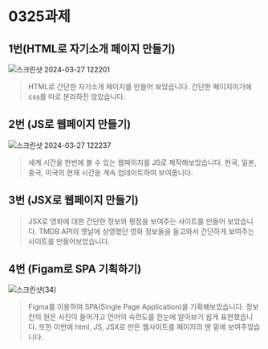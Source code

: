# 0325과제

## 1번(HTML로 자기소개 페이지 만들기)

![스크린샷 2024-03-27 122201](https://github.com/PM950704/React/assets/127920204/72e09657-161b-4e70-9e72-1a4871a30299)


> HTML로 간단한 자기소개 페이지를 만들어 보았습니다. 간단한 페이지이기에 css를 따로 분리하진 않았습니다.

## 2번 (JS로 웹페이지 만들기)

![스크린샷 2024-03-27 122237](https://github.com/PM950704/React/assets/127920204/37539c61-9dbe-495f-991c-37a1b6deb4d7)


> 세계 시간을 한번에 볼 수 있는 웹페이지를 JS로 제작해보았습니다. 한국, 일본, 중국, 미국의 현재 시간을 계속 업데이트하여 보여줍니다.

## 3번 (JSX로 웹페이지 만들기)


> JSX로 영화에 대한 간단한 정보와 평점을 보여주는 사이트를 만들어 보았습니다.
> TMDB API의 옛날에 상영했던 영화 정보들을 들고와서 간단하게 보여주는 사이트를 만들어보았습니다.

## 4번 (Figam로 SPA 기획하기)

![스크린샷(34)](https://github.com/PM950704/React/assets/127920204/393d9da9-2a77-467a-85f3-f57b6de7c384)

> Figma를 이용하여 SPA(Single Page Application)을 기획해보았습니다.
> 정보 칸의 원은 사진이 들어가고
> 언어의 숙련도를 한눈에 알아보기 쉽게 표현했습니다.
> 또한 이번에 html, JS, JSX로 만든 웹사이트를 페이지의 맨 밑에 보여주었습니다.

